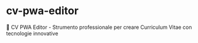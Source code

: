 # cv-pwa-editor
📄 CV PWA Editor - Strumento professionale per creare Curriculum Vitae con tecnologie innovative
